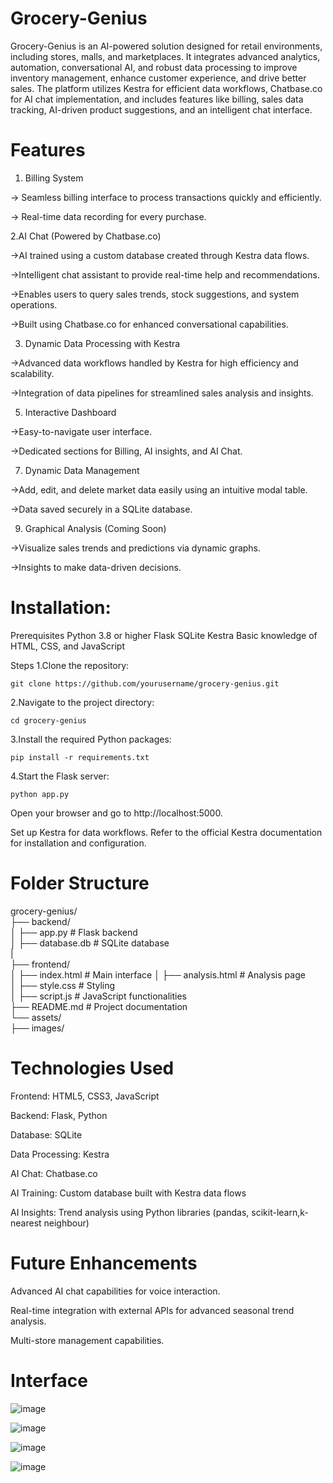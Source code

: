 # Grocery-Genius
Grocery-Genius is an AI-powered solution designed for retail environments, including stores, malls, and marketplaces. It integrates advanced analytics, automation, conversational AI, and robust data processing to improve inventory management, enhance customer experience, and drive better sales. The platform utilizes Kestra for efficient data workflows, Chatbase.co for AI chat implementation, and includes features like billing, sales data tracking, AI-driven product suggestions, and an intelligent chat interface.

# Features
1. Billing System
   
  -> Seamless billing interface to process transactions quickly and efficiently.
  
  -> Real-time data recording for every purchase.
  
2.AI Chat (Powered by Chatbase.co)

  ->AI trained using a custom database created through Kestra data flows.
  
  ->Intelligent chat assistant to provide real-time help and recommendations.
  
  ->Enables users to query sales trends, stock suggestions, and system operations.
  
  ->Built using Chatbase.co for enhanced conversational capabilities.
  
3. Dynamic Data Processing with Kestra
   
  ->Advanced data workflows handled by Kestra for high efficiency and scalability.
  
  ->Integration of data pipelines for streamlined sales analysis and insights.
  
5. Interactive Dashboard
   
  ->Easy-to-navigate user interface.

  ->Dedicated sections for Billing, AI insights, and AI Chat.

7. Dynamic Data Management
   
  ->Add, edit, and delete market data easily using an intuitive modal table.
  
  ->Data saved securely in a SQLite database.
  
9. Graphical Analysis (Coming Soon)
    
  ->Visualize sales trends and predictions via dynamic graphs.
  
  ->Insights to make data-driven decisions.

# Installation:
Prerequisites
Python 3.8 or higher
Flask
SQLite
Kestra
Basic knowledge of HTML, CSS, and JavaScript

Steps
1.Clone the repository:

```git clone https://github.com/yourusername/grocery-genius.git```
 
2.Navigate to the project directory:

```cd grocery-genius```
 
3.Install the required Python packages:

```pip install -r requirements.txt```

4.Start the Flask server:

```python app.py```

Open your browser and go to http://localhost:5000.

Set up Kestra for data workflows. Refer to the official Kestra documentation for installation and configuration.

# Folder Structure
grocery-genius/  
├── backend/  
│   ├── app.py           # Flask backend  
│   ├── database.db      # SQLite database  
|  
├── frontend/  
│   ├── index.html # Main interface
│   ├── analysis.html    # Analysis page       
│   ├── style.css        # Styling  
│   ├── script.js        # JavaScript functionalities  
├── README.md            # Project documentation  
└── assets/  
    ├── images/   


# Technologies Used

Frontend: HTML5, CSS3, JavaScript

Backend: Flask, Python

Database: SQLite

Data Processing: Kestra

AI Chat: Chatbase.co

AI Training: Custom database built with Kestra data flows

AI Insights: Trend analysis using Python libraries (pandas, scikit-learn,k-nearest neighbour)

# Future Enhancements

Advanced AI chat capabilities for voice interaction.

Real-time integration with external APIs for advanced seasonal trend analysis.

Multi-store management capabilities.

# Interface

![image](https://github.com/user-attachments/assets/97ae5647-363a-4dbe-af11-8097fa313fb1)

![image](https://github.com/user-attachments/assets/72afe440-0bdd-4344-8dba-32541a1f39c8)

![image](https://github.com/user-attachments/assets/47c58efe-985b-4dd9-9b26-a5029082f076)

![image](https://github.com/user-attachments/assets/c954317e-4d29-4dd6-b4be-738e49dbee0c)





